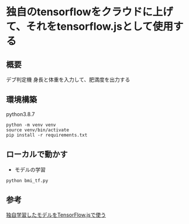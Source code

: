 # 独自のtensorflowをクラウドに上げて、それをtensorflow.jsとして使用する

## 概要
デブ判定機
身長と体重を入力して、肥満度を出力する

## 環境構築
python3.8.7
```
python -m venv venv
source venv/bin/activate
pip install -r requirements.txt
```


## ローカルで動かす
* モデルの学習
```
python bmi_tf.py
```

## 参考
[独自学習したモデルをTensorFlow.jsで使う](https://www.mahirokazuko.com/entry/2018/08/31/154255)
